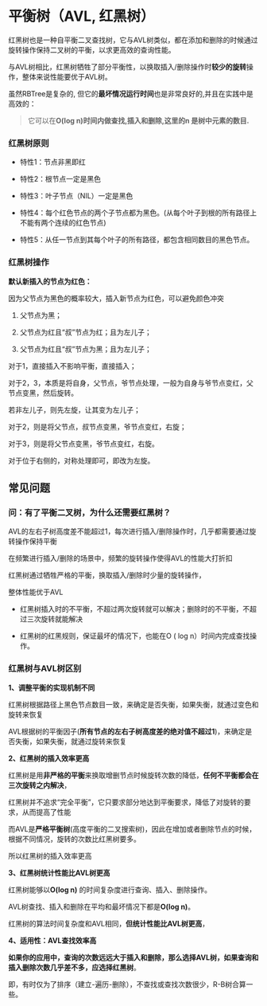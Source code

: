 # 平衡树（AVL, 红黑树）

红黑树也是一种自平衡二叉查找树，它与AVL树类似，都在添加和删除的时候通过旋转操作保持二叉树的平衡，以求更高效的查询性能。

与AVL树相比，红黑树牺牲了部分平衡性，以换取插入/删除操作时**较少的旋转**操作，整体来说性能要优于AVL树。

虽然RBTree是复杂的, 但它的**最坏情况运行时间**也是非常良好的,并且在实践中是高效的：

> 它可以在**O(log n)**时间内做查找,插入和删除,这里的**n 是树中元素的数目.**

### 红黑树原则

- 特性1：节点非黑即红
    
- 特性2：根节点一定是黑色
    
- 特性3：叶子节点（NIL）一定是黑色
    
- 特性4：每个红色节点的两个子节点都为黑色。(从每个叶子到根的所有路径上不能有两个连续的红色节点)
    
- 特性5：从任一节点到其每个叶子的所有路径，都包含相同数目的黑色节点。
    

### 红黑树操作

**默认新插入的节点为红色：**

因为父节点为黑色的概率较大，插入新节点为红色，可以避免颜色冲突

1. 父节点为黑；
    
2. 父节点为红且“叔”节点为红；且为左儿子；
    
3. 父节点为红且“叔”节点为黑；且为左儿子；
    

对于1，直接插入不影响平衡，直接插入；

对于2，3，本质是将自身，父节点，爷节点处理，一般为自身与爷节点变红，父节点变黑，然后旋转。

若非左儿子，则先左旋，让其变为左儿子；

对于2，则是将父节点，叔节点变黑，爷节点变红，右旋；

对于3，则是将父节点变黑，爷节点变红，右旋。

对于位于右侧的，对称处理即可，即改为左旋。

## 常见问题

### **问：有了平衡二叉树，为什么还需要红黑树？**

AVL的左右子树高度差不能超过1，每次进行插入/删除操作时，几乎都需要通过旋转操作保持平衡

在频繁进行插入/删除的场景中，频繁的旋转操作使得AVL的性能大打折扣

红黑树通过牺牲严格的平衡，换取插入/删除时少量的旋转操作，

整体性能优于AVL

- 红黑树插入时的不平衡，不超过两次旋转就可以解决；删除时的不平衡，不超过三次旋转就能解决
    
- 红黑树的红黑规则，保证最坏的情况下，也能在O ( log n）时间内完成查找操作。
    

### **红黑树与AVL树区别**

**1、调整平衡的实现机制不同**

红黑树根据路径上黑色节点数目一致，来确定是否失衡，如果失衡，就通过变色和旋转来恢复

AVL根据树的平衡因子(**所有节点的左右子树高度差的绝对值不超过1**)，来确定是否失衡，如果失衡，就通过旋转来恢复

**2、红黑树的插入效率更高**

红黑树是用**非严格的平衡**来换取增删节点时候旋转次数的降低，**任何不平衡都会在三次旋转之内解决**，

红黑树并不追求“完全平衡”，它只要求部分地达到平衡要求，降低了对旋转的要求，从而提高了性能

而AVL是**严格平衡树**(高度平衡的二叉搜索树)，因此在增加或者删除节点的时候，根据不同情况，旋转的次数比红黑树要多。

所以红黑树的插入效率更高

**3、红黑树统计性能比AVL树更高**

红黑树能够以**O(log n)** 的时间复杂度进行查询、插入、删除操作。

AVL树查找、插入和删除在平均和最坏情况下都是**O(log n)**。

红黑树的算法时间复杂度和AVL相同，**但统计性能比AVL树更高**，

**4、适用性：AVL查找效率高**

**如果你的应用中，查询的次数远远大于插入和删除，那么选择AVL树，如果查询和插入删除次数几乎差不多，应选择红黑树**。

即，有时仅为了排序（建立-遍历-删除），不查找或查找次数很少，R-B树合算一些。